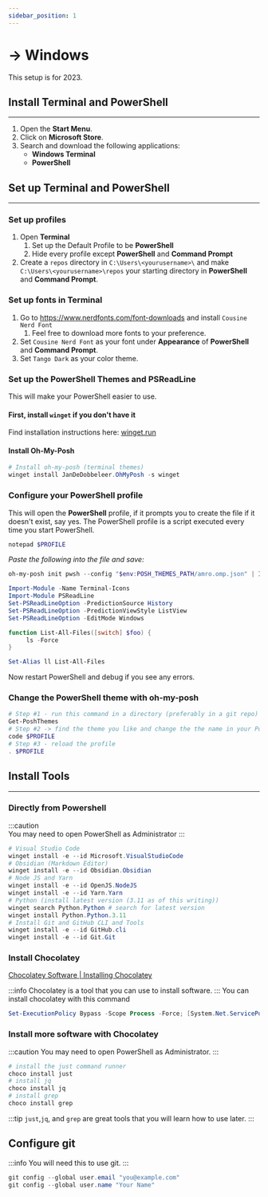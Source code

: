 ```yaml
---
sidebar_position: 1
---
```


# → Windows

This setup is for 2023.

## Install Terminal and PowerShell

---

1. Open the **Start Menu**.
2. Click on **Microsoft Store**.
3. Search and download the following applications:
   - **Windows Terminal**
   - **PowerShell**

## Set up Terminal and PowerShell

---

### Set up profiles

1. Open **Terminal**
   1. Set up the Default Profile to be **PowerShell**
   2. Hide every profile except **PowerShell** and **Command Prompt**
2. Create a `repos` directory in `C:\Users\<yourusername>\` and make `C:\Users\<yourusername>\repos` your starting directory in **PowerShell** and **Command Prompt**.

### Set up fonts in Terminal

1. Go to https://www.nerdfonts.com/font-downloads and install `Cousine Nerd Font`
   1. Feel free to download more fonts to your preference.
2. Set `Cousine Nerd Font` as your font under **Appearance** of **PowerShell** and **Command Prompt**.
3. Set `Tango Dark` as your color theme.

### Set up the PowerShell Themes and PSReadLine

This will make your PowerShell easier to use.

#### First, install `winget` if you don't have it

Find installation instructions here: [winget.run](https://winget.run/)

#### Install Oh-My-Posh

```powershell title="PowerShell"
# Install oh-my-posh (terminal themes)
winget install JanDeDobbeleer.OhMyPosh -s winget
```

### Configure your PowerShell profile

This will open the **PowerShell** profile, if it prompts you to create the file if it doesn't exist, say yes. The PowerShell profile is a script executed every time you start PowerShell.

```powershell
notepad $PROFILE
```

_Paste the following into the file and save:_

```powershell title="C:\Users<user>\Documents\PowerShell\Microsoft.PowerShell_profile.ps1"  showLineNumbers
oh-my-posh init pwsh --config "$env:POSH_THEMES_PATH/amro.omp.json" | Invoke-Expression

Import-Module -Name Terminal-Icons
Import-Module PSReadLine
Set-PSReadLineOption -PredictionSource History
Set-PSReadLineOption -PredictionViewStyle ListView
Set-PSReadLineOption -EditMode Windows

function List-All-Files([switch] $foo) {
     ls -Force
}

Set-Alias ll List-All-Files
```

Now restart PowerShell and debug if you see any errors.

### Change the PowerShell theme with oh-my-posh

```powershell
# Step #1 - run this command in a directory (preferably in a git repo)
Get-PoshThemes
# Step #2 -> find the theme you like and change the the name in your PowerShell profile
code $PROFILE
# Step #3 - reload the profile
. $PROFILE
```

## Install Tools

---

### Directly from Powershell

:::caution  
You may need to open PowerShell as Administrator
:::

```powershell
# Visual Studio Code
winget install -e --id Microsoft.VisualStudioCode
# Obsidian (Markdown Editor)
winget install -e --id Obsidian.Obsidian
# Node JS and Yarn
winget install -e --id OpenJS.NodeJS
winget install -e --id Yarn.Yarn
# Python (install latest version (3.11 as of this writing))
winget search Python.Python # search for latest version
winget install Python.Python.3.11
# Install Git and GitHub CLI and Tools
winget install -e --id GitHub.cli
winget install -e --id Git.Git
```

### Install Chocolatey

[Chocolatey Software | Installing Chocolatey](https://chocolatey.org/install)

:::info
Chocolatey is a tool that you can use to install software.
:::
You can install chocolatey with this command

```powershell
Set-ExecutionPolicy Bypass -Scope Process -Force; [System.Net.ServicePointManager]::SecurityProtocol = [System.Net.ServicePointManager]::SecurityProtocol -bor 3072; iex ((New-Object System.Net.WebClient).DownloadString('https://community.chocolatey.org/install.ps1'))
```

### Install more software with Chocolatey

:::caution
You may need to open PowerShell as Administrator.
:::

```powershell
# install the just command runner
choco install just
# install jq
choco install jq
# install grep
choco install grep
```

:::tip
`just`,`jq`, and `grep` are great tools that you will learn how to use later.
:::

## Configure git

:::info
You will need this to use git.
:::

```powershell
git config --global user.email "you@example.com"
git config --global user.name "Your Name"
```
